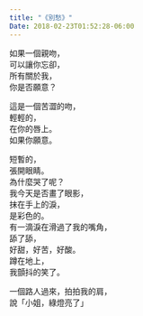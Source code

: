 ```yaml
---
title: "《別愁》"
Date: 2018-02-23T01:52:28-06:00
---
```


如果一個親吻，  
可以讓你忘卻，  
所有關於我，  
你是否願意？

這是一個苦澀的吻，  
輕輕的，  
在你的唇上。  
如果你願意。

短暫的，  
張開眼睛。  
為什麼哭了呢？  
我今天是否畫了眼影，  
抹在手上的淚，  
是彩色的。  
有一滴淚在滑過了我的嘴角，  
舔了舔，  
好甜，好苦，好酸。  
蹲在地上，  
我顫抖的笑了。

一個路人過來，拍拍我的肩，  
說「小姐，綠燈亮了」
